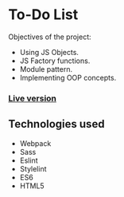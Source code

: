 # To-Do List

Objectives of the project:

* Using JS Objects.
* JS Factory functions.
* Module pattern.
* Implementing OOP concepts.

### [Live version](https://rawcdn.githack.com/codingAngarita/To-do-list-js/feature/added-game-logic/dist/index.html)

## Technologies used

* Webpack
* Sass
* Eslint
* Stylelint
* ES6
* HTML5
